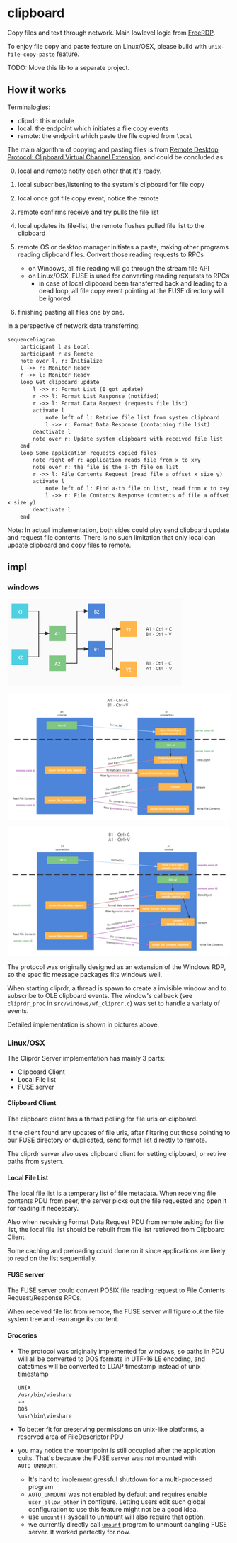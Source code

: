 # clipboard

Copy files and text through network.
Main lowlevel logic from [FreeRDP](https://github.com/FreeRDP/FreeRDP).

To enjoy file copy and paste feature on Linux/OSX,
please build with `unix-file-copy-paste` feature.

TODO: Move this lib to a separate project.

## How it works

Terminalogies:

- cliprdr: this module
- local: the endpoint which initiates a file copy events
- remote: the endpoint which paste the file copied from `local`

The main algorithm of copying and pasting files is from
[Remote Desktop Protocol: Clipboard Virtual Channel Extension](https://winprotocoldoc.blob.core.windows.net/productionwindowsarchives/MS-RDPECLIP/%5bMS-RDPECLIP%5d.pdf),
and could be concluded as:

0. local and remote notify each other that it's ready.
1. local subscribes/listening to the system's clipboard for file copy
2. local once got file copy event, notice the remote
3. remote confirms receive and try pulls the file list
4. local updates its file-list, the remote flushes pulled file list to the clipboard
5. remote OS or desktop manager initiates a paste, making other programs reading
   clipboard files. Convert those reading requests to RPCs

   - on Windows, all file reading will go through the stream file API
   - on Linux/OSX, FUSE is used for converting reading requests to RPCs
     - in case of local clipboard been transferred back
       and leading to a dead loop,
       all file copy event pointing at the FUSE directory will be ignored

6. finishing pasting all files one by one.

In a perspective of network data transferring:

```mermaid
sequenceDiagram
    participant l as Local
    participant r as Remote
    note over l, r: Initialize
    l ->> r: Monitor Ready
    r ->> l: Monitor Ready
    loop Get clipboard update
        l ->> r: Format List (I got update)
        r ->> l: Format List Response (notified)
        r ->> l: Format Data Request (requests file list)
        activate l
            note left of l: Retrive file list from system clipboard
            l ->> r: Format Data Response (containing file list)
        deactivate l
        note over r: Update system clipboard with received file list
    end
    loop Some application requests copied files
        note right of r: application reads file from x to x+y
        note over r: the file is the a-th file on list
        r ->> l: File Contents Request (read file a offset x size y)
        activate l
            note left of l: Find a-th file on list, read from x to x+y
            l ->> r: File Contents Response (contents of file a offset x size y)
        deactivate l
    end
```

Note: In actual implementation, both sides could play send clipboard update
and request file contents.
There is no such limitation that only local can update clipboard
and copy files to remote.

## impl

### windows

![scene](./docs/assets/scene3.png)

![A1->B1](./docs/assets/win_A_B.png)

![B1->A1](./docs/assets/win_B_A.png)

The protocol was originally designed as an extension of the Windows RDP,
so the specific message packages fits windows well.

When starting cliprdr, a thread is spawn to create a invisible window
and to subscribe to OLE clipboard events.
The window's callback (see `cliprdr_proc` in `src/windows/wf_cliprdr.c`) was
set to handle a variaty of events.

Detailed implementation is shown in pictures above.

### Linux/OSX

The Cliprdr Server implementation has mainly 3 parts:

- Clipboard Client
- Local File list
- FUSE server

#### Clipboard Client

The clipboard client has a thread polling for file urls on clipboard.

If the client found any updates of file urls,
after filtering out those pointing to our FUSE directory or duplicated,
send format list directly to remote.

The cliprdr server also uses clipboard client for setting clipboard,
or retrive paths from system.

#### Local File List

The local file list is a temperary list of file metadata.
When receiving file contents PDU from peer, the server picks
out the file requested and open it for reading if necessary.

Also when receiving Format Data Request PDU from remote asking for file list,
the local file list should be rebuilt from file list retrieved from Clipboard Client.

Some caching and preloading could done on it since applications are likely to read
on the list sequentially.

#### FUSE server

The FUSE server could convert POSIX file reading request to File Contents
Request/Response RPCs.

When received file list from remote,
the FUSE server will figure out the file system tree and rearrange its content.

#### Groceries

- The protocol was originally implemented for windows,
  so paths in PDU will all be converted to DOS formats in UTF-16 LE encoding,
  and datetimes will be converted to LDAP timestamp instead of
  unix timestamp

  ```text
  UNIX
  /usr/bin/vieshare
  ->
  DOS
  \usr\bin\vieshare
  ```

- To better fit for preserving permissions on unix-like platforms,
  a reserved area of FileDescriptor PDU

- you may notice
  the mountpoint is still occupied after the application quits.
  That's because the FUSE server was not mounted with `AUTO_UNMOUNT`.
  - It's hard to implement gressful shutdown for a multi-processed program
  - `AUTO_UNMOUNT` was not enabled by default and requires enable
    `user_allow_other` in configure. Letting users edit such global
    configuration to use this feature might not be a good idea.
  - use [`umount()`](https://man7.org/linux/man-pages/man2/umount.2.html)
    syscall to unmount will also require that option.
  - we currently directly call [`umount`](https://man7.org/linux/man-pages/man8/umount.8.html)
    program to unmount dangling FUSE server. It worked perfectly for now.
